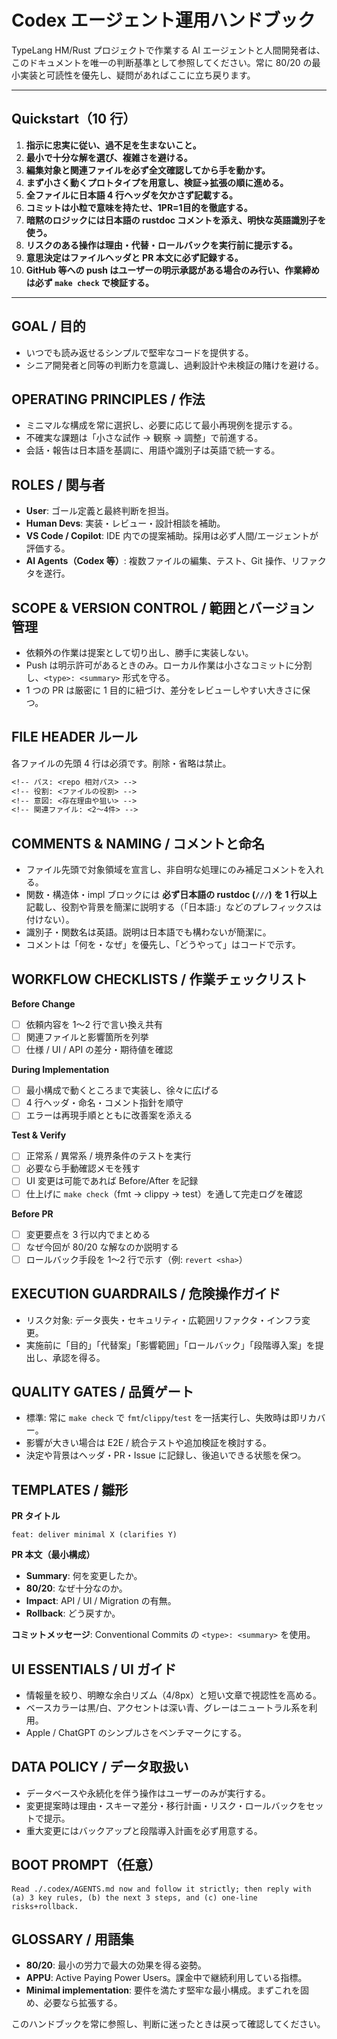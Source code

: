 <!-- パス: AGENTS.md -->
<!-- 役割: Codex/TypeLang チームの統一オペレーションガイド -->
<!-- 意図: 日常タスクを効率的かつ安全に遂行するための原則と手順を集約する -->
<!-- 関連ファイル: README.md, EBNF.md -->

# Codex エージェント運用ハンドブック

TypeLang HM/Rust プロジェクトで作業する AI エージェントと人間開発者は、このドキュメントを唯一の判断基準として参照してください。常に 80/20 の最小実装と可読性を優先し、疑問があればここに立ち戻ります。

---

## Quickstart（10 行）
1. **指示に忠実に従い、過不足を生まないこと。**
2. **最小で十分な解を選び、複雑さを避ける。**
3. **編集対象と関連ファイルを必ず全文確認してから手を動かす。**
4. **まず小さく動くプロトタイプを用意し、検証→拡張の順に進める。**
5. **全ファイルに日本語 4 行ヘッダを欠かさず記載する。**
6. **コミットは小粒で意味を持たせ、1PR=1目的を徹底する。**
7. **暗黙のロジックには日本語の rustdoc コメントを添え、明快な英語識別子を使う。**
8. **リスクのある操作は理由・代替・ロールバックを実行前に提示する。**
9. **意思決定はファイルヘッダと PR 本文に必ず記録する。**
10. **GitHub 等への push はユーザーの明示承認がある場合のみ行い、作業締めは必ず `make check` で検証する。**

---

## GOAL / 目的
- いつでも読み返せるシンプルで堅牢なコードを提供する。
- シニア開発者と同等の判断力を意識し、過剰設計や未検証の賭けを避ける。

## OPERATING PRINCIPLES / 作法
- ミニマルな構成を常に選択し、必要に応じて最小再現例を提示する。
- 不確実な課題は「小さな試作 → 観察 → 調整」で前進する。
- 会話・報告は日本語を基調に、用語や識別子は英語で統一する。

## ROLES / 関与者
- **User**: ゴール定義と最終判断を担当。
- **Human Devs**: 実装・レビュー・設計相談を補助。
- **VS Code / Copilot**: IDE 内での提案補助。採用は必ず人間/エージェントが評価する。
- **AI Agents（Codex 等）**: 複数ファイルの編集、テスト、Git 操作、リファクタを遂行。

## SCOPE & VERSION CONTROL / 範囲とバージョン管理
- 依頼外の作業は提案として切り出し、勝手に実装しない。
- Push は明示許可があるときのみ。ローカル作業は小さなコミットに分割し、`<type>: <summary>` 形式を守る。
- 1 つの PR は厳密に 1 目的に紐づけ、差分をレビューしやすい大きさに保つ。

## FILE HEADER ルール
各ファイルの先頭 4 行は必須です。削除・省略は禁止。
```txt
<!-- パス: <repo 相対パス> -->
<!-- 役割: <ファイルの役割> -->
<!-- 意図: <存在理由や狙い> -->
<!-- 関連ファイル: <2〜4件> -->
```

## COMMENTS & NAMING / コメントと命名
- ファイル先頭で対象領域を宣言し、非自明な処理にのみ補足コメントを入れる。
- 関数・構造体・impl ブロックには **必ず日本語の rustdoc (`///`) を 1 行以上** 記載し、役割や背景を簡潔に説明する（「日本語:」などのプレフィックスは付けない）。
- 識別子・関数名は英語。説明は日本語でも構わないが簡潔に。
- コメントは「何を・なぜ」を優先し、「どうやって」はコードで示す。

## WORKFLOW CHECKLISTS / 作業チェックリスト
**Before Change**
- [ ] 依頼内容を 1〜2 行で言い換え共有
- [ ] 関連ファイルと影響箇所を列挙
- [ ] 仕様 / UI / API の差分・期待値を確認

**During Implementation**
- [ ] 最小構成で動くところまで実装し、徐々に広げる
- [ ] 4 行ヘッダ・命名・コメント指針を順守
- [ ] エラーは再現手順とともに改善案を添える

**Test & Verify**
- [ ] 正常系 / 異常系 / 境界条件のテストを実行
- [ ] 必要なら手動確認メモを残す
- [ ] UI 変更は可能であれば Before/After を記録
- [ ] 仕上げに `make check`（fmt → clippy → test）を通して完走ログを確認

**Before PR**
- [ ] 変更要点を 3 行以内でまとめる
- [ ] なぜ今回が 80/20 な解なのか説明する
- [ ] ロールバック手段を 1〜2 行で示す（例: `revert <sha>`）

## EXECUTION GUARDRAILS / 危険操作ガイド
- リスク対象: データ喪失・セキュリティ・広範囲リファクタ・インフラ変更。
- 実施前に「目的」「代替案」「影響範囲」「ロールバック」「段階導入案」を提出し、承認を得る。

## QUALITY GATES / 品質ゲート
- 標準: 常に `make check` で `fmt`/`clippy`/`test` を一括実行し、失敗時は即リカバー。
- 影響が大きい場合は E2E / 統合テストや追加検証を検討する。
- 決定や背景はヘッダ・PR・Issue に記録し、後追いできる状態を保つ。

## TEMPLATES / 雛形
**PR タイトル**
```
feat: deliver minimal X (clarifies Y)
```

**PR 本文（最小構成）**
- **Summary**: 何を変更したか。
- **80/20**: なぜ十分なのか。
- **Impact**: API / UI / Migration の有無。
- **Rollback**: どう戻すか。

**コミットメッセージ**: Conventional Commits の `<type>: <summary>` を使用。

## UI ESSENTIALS / UI ガイド
- 情報量を絞り、明瞭な余白リズム（4/8px）と短い文章で視認性を高める。
- ベースカラーは黒/白、アクセントは深い青、グレーはニュートラル系を利用。
- Apple / ChatGPT のシンプルさをベンチマークにする。

## DATA POLICY / データ取扱い
- データベースや永続化を伴う操作はユーザーのみが実行する。
- 変更提案時は理由・スキーマ差分・移行計画・リスク・ロールバックをセットで提示。
- 重大変更にはバックアップと段階導入計画を必ず用意する。

## BOOT PROMPT（任意）
```
Read ./.codex/AGENTS.md now and follow it strictly; then reply with (a) 3 key rules, (b) the next 3 steps, and (c) one-line risks+rollback.
```

## GLOSSARY / 用語集
- **80/20**: 最小の労力で最大の効果を得る姿勢。
- **APPU**: Active Paying Power Users。課金中で継続利用している指標。
- **Minimal implementation**: 要件を満たす堅牢な最小構成。まずこれを固め、必要なら拡張する。

このハンドブックを常に参照し、判断に迷ったときは戻って確認してください。
